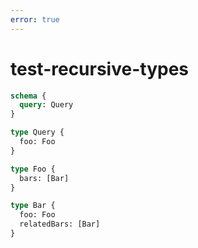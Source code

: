 ```yaml
---
error: true
---
```


# test-recursive-types

```graphql @config
schema {
  query: Query
}

type Query {
  foo: Foo
}

type Foo {
  bars: [Bar]
}

type Bar {
  foo: Foo
  relatedBars: [Bar]
}
```
